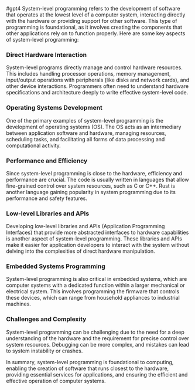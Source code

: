 
#gpt4
System-level programming refers to the development of software that operates at the lowest level of a computer system, interacting directly with the hardware or providing support for other software. This type of programming is foundational, as it involves creating the components that other applications rely on to function properly. Here are some key aspects of system-level programming:

### Direct Hardware Interaction
System-level programs directly manage and control hardware resources. This includes handling processor operations, memory management, input/output operations with peripherals (like disks and network cards), and other device interactions. Programmers often need to understand hardware specifications and architecture deeply to write effective system-level code.

### Operating Systems Development
One of the primary examples of system-level programming is the development of operating systems (OS). The OS acts as an intermediary between application software and hardware, managing resources, scheduling tasks, and facilitating all forms of data processing and computational activity.

### Performance and Efficiency
Since system-level programming is close to the hardware, efficiency and performance are crucial. The code is usually written in languages that allow fine-grained control over system resources, such as C or C++. Rust is another language gaining popularity in system programming due to its performance and safety features.

### Low-level Libraries and APIs
Developing low-level libraries and APIs (Application Programming Interfaces) that provide more abstracted interfaces to hardware capabilities is another aspect of system-level programming. These libraries and APIs make it easier for application developers to interact with the system without delving into the complexities of direct hardware manipulation.

### Embedded Systems Programming
System-level programming is also critical in embedded systems, which are computer systems with a dedicated function within a larger mechanical or electrical system. This involves programming the firmware that controls these devices, which can range from household appliances to industrial machines.

### Challenges and Complexity
System-level programming can be challenging due to the need for a deep understanding of the hardware and the requirement for precise control over system resources. Debugging can be more complex, and mistakes can lead to system instability or crashes.

In summary, system-level programming is foundational to computing, enabling the creation of software that runs closest to the hardware, providing essential services for applications, and ensuring the efficient and effective operation of computer systems.